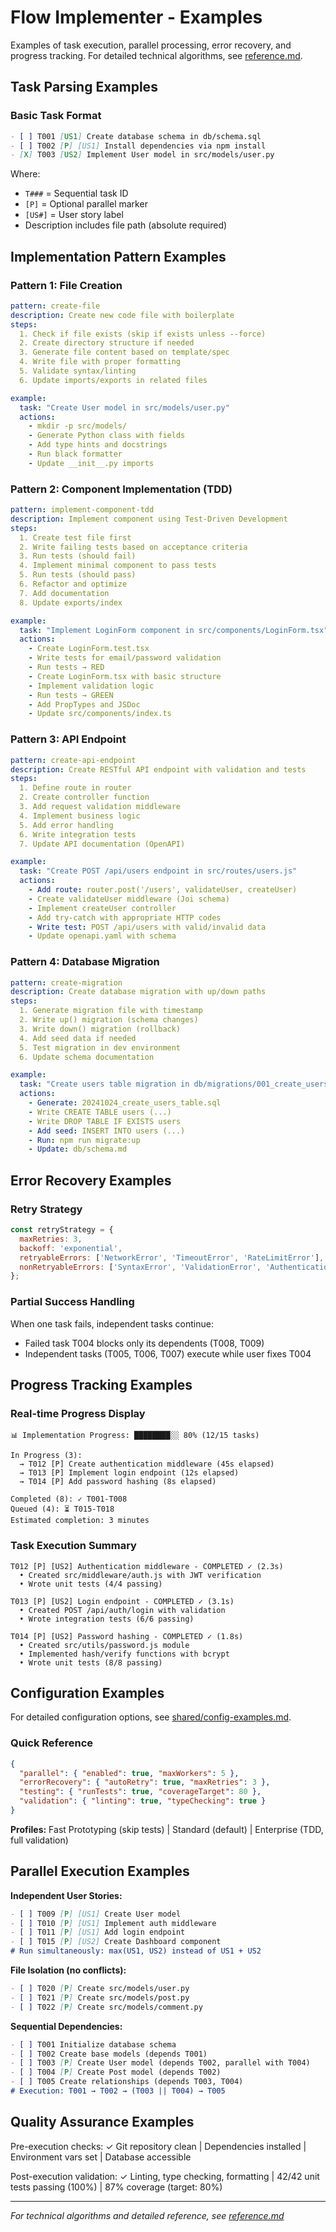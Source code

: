 # Flow Implementer - Examples

Examples of task execution, parallel processing, error recovery, and progress tracking. For detailed technical algorithms, see [reference.md](./reference.md).

## Task Parsing Examples

### Basic Task Format
```markdown
- [ ] T001 [US1] Create database schema in db/schema.sql
- [ ] T002 [P] [US1] Install dependencies via npm install
- [X] T003 [US2] Implement User model in src/models/user.py
```

Where:
- `T###` = Sequential task ID
- `[P]` = Optional parallel marker
- `[US#]` = User story label
- Description includes file path (absolute required)

## Implementation Pattern Examples

### Pattern 1: File Creation
```yaml
pattern: create-file
description: Create new code file with boilerplate
steps:
  1. Check if file exists (skip if exists unless --force)
  2. Create directory structure if needed
  3. Generate file content based on template/spec
  4. Write file with proper formatting
  5. Validate syntax/linting
  6. Update imports/exports in related files

example:
  task: "Create User model in src/models/user.py"
  actions:
    - mkdir -p src/models/
    - Generate Python class with fields
    - Add type hints and docstrings
    - Run black formatter
    - Update __init__.py imports
```

### Pattern 2: Component Implementation (TDD)
```yaml
pattern: implement-component-tdd
description: Implement component using Test-Driven Development
steps:
  1. Create test file first
  2. Write failing tests based on acceptance criteria
  3. Run tests (should fail)
  4. Implement minimal component to pass tests
  5. Run tests (should pass)
  6. Refactor and optimize
  7. Add documentation
  8. Update exports/index

example:
  task: "Implement LoginForm component in src/components/LoginForm.tsx"
  actions:
    - Create LoginForm.test.tsx
    - Write tests for email/password validation
    - Run tests → RED
    - Create LoginForm.tsx with basic structure
    - Implement validation logic
    - Run tests → GREEN
    - Add PropTypes and JSDoc
    - Update src/components/index.ts
```

### Pattern 3: API Endpoint
```yaml
pattern: create-api-endpoint
description: Create RESTful API endpoint with validation and tests
steps:
  1. Define route in router
  2. Create controller function
  3. Add request validation middleware
  4. Implement business logic
  5. Add error handling
  6. Write integration tests
  7. Update API documentation (OpenAPI)

example:
  task: "Create POST /api/users endpoint in src/routes/users.js"
  actions:
    - Add route: router.post('/users', validateUser, createUser)
    - Create validateUser middleware (Joi schema)
    - Implement createUser controller
    - Add try-catch with appropriate HTTP codes
    - Write test: POST /api/users with valid/invalid data
    - Update openapi.yaml with schema
```

### Pattern 4: Database Migration
```yaml
pattern: create-migration
description: Create database migration with up/down paths
steps:
  1. Generate migration file with timestamp
  2. Write up() migration (schema changes)
  3. Write down() migration (rollback)
  4. Add seed data if needed
  5. Test migration in dev environment
  6. Update schema documentation

example:
  task: "Create users table migration in db/migrations/001_create_users.sql"
  actions:
    - Generate: 20241024_create_users_table.sql
    - Write CREATE TABLE users (...)
    - Write DROP TABLE IF EXISTS users
    - Add seed: INSERT INTO users (...)
    - Run: npm run migrate:up
    - Update: db/schema.md
```

## Error Recovery Examples

### Retry Strategy
```javascript
const retryStrategy = {
  maxRetries: 3,
  backoff: 'exponential',
  retryableErrors: ['NetworkError', 'TimeoutError', 'RateLimitError'],
  nonRetryableErrors: ['SyntaxError', 'ValidationError', 'AuthenticationError']
};
```

### Partial Success Handling
When one task fails, independent tasks continue:
- Failed task T004 blocks only its dependents (T008, T009)
- Independent tasks (T005, T006, T007) execute while user fixes T004

## Progress Tracking Examples

### Real-time Progress Display
```
📊 Implementation Progress: ████████░░ 80% (12/15 tasks)

In Progress (3):
  → T012 [P] Create authentication middleware (45s elapsed)
  → T013 [P] Implement login endpoint (12s elapsed)
  → T014 [P] Add password hashing (8s elapsed)

Completed (8): ✓ T001-T008
Queued (4): ⏳ T015-T018
Estimated completion: 3 minutes
```

### Task Execution Summary
```
T012 [P] [US2] Authentication middleware - COMPLETED ✓ (2.3s)
  • Created src/middleware/auth.js with JWT verification
  • Wrote unit tests (4/4 passing)

T013 [P] [US2] Login endpoint - COMPLETED ✓ (3.1s)
  • Created POST /api/auth/login with validation
  • Wrote integration tests (6/6 passing)

T014 [P] [US2] Password hashing - COMPLETED ✓ (1.8s)
  • Created src/utils/password.js module
  • Implemented hash/verify functions with bcrypt
  • Wrote unit tests (8/8 passing)
```

## Configuration Examples

For detailed configuration options, see [shared/config-examples.md](../shared/config-examples.md).

### Quick Reference
```json
{
  "parallel": { "enabled": true, "maxWorkers": 5 },
  "errorRecovery": { "autoRetry": true, "maxRetries": 3 },
  "testing": { "runTests": true, "coverageTarget": 80 },
  "validation": { "linting": true, "typeChecking": true }
}
```

**Profiles:** Fast Prototyping (skip tests) | Standard (default) | Enterprise (TDD, full validation)

## Parallel Execution Examples

**Independent User Stories:**
```markdown
- [ ] T009 [P] [US1] Create User model
- [ ] T010 [P] [US1] Implement auth middleware
- [ ] T011 [P] [US1] Add login endpoint
- [ ] T015 [P] [US2] Create Dashboard component
# Run simultaneously: max(US1, US2) instead of US1 + US2
```

**File Isolation (no conflicts):**
```markdown
- [ ] T020 [P] Create src/models/user.py
- [ ] T021 [P] Create src/models/post.py
- [ ] T022 [P] Create src/models/comment.py
```

**Sequential Dependencies:**
```markdown
- [ ] T001 Initialize database schema
- [ ] T002 Create base models (depends T001)
- [ ] T003 [P] Create User model (depends T002, parallel with T004)
- [ ] T004 [P] Create Post model (depends T002)
- [ ] T005 Create relationships (depends T003, T004)
# Execution: T001 → T002 → (T003 || T004) → T005
```

## Quality Assurance Examples

Pre-execution checks:
✓ Git repository clean | Dependencies installed | Environment vars set | Database accessible

Post-execution validation:
✓ Linting, type checking, formatting | 42/42 unit tests passing (100%) | 87% coverage (target: 80%)

---

*For technical algorithms and detailed reference, see [reference.md](./reference.md)*
